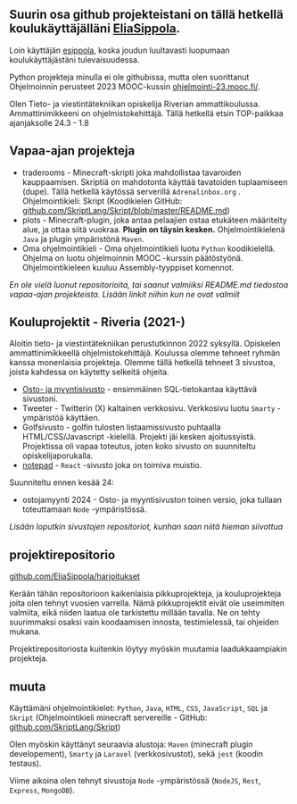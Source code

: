 ## Suurin osa github projekteistani on tällä hetkellä koulukäyttäjälläni [EliaSippola](https://github.com/EliaSippola).
Loin käyttäjän [esippola](https://github.com/esippola), koska joudun luultavasti luopumaan koulukäyttäjästäni tulevaisuudessa.

Python projekteja minulla ei ole githubissa, mutta olen suorittanut Ohjelmoinnin perusteet 2023 MOOC-kussin [ohjelmointi-23.mooc.fi/](https://ohjelmointi-23.mooc.fi/).

Olen Tieto- ja viestintätekniikan opiskelija Riverian ammattikoulussa. Ammattinimikkeeni on ohjelmistokehittäjä. Tällä hetkellä etsin TOP-paikkaa ajanjaksolle 24.3 - 1.8

## Vapaa-ajan projekteja
- traderooms - Minecraft-skripti joka mahdollistaa tavaroiden kauppaamisen. Skriptiä on mahdotonta käyttää tavatoiden tuplaamiseen (dupe). Tällä hetkellä käytössä serverillä `Adrenalinbox.org` . Ohjelmointikieli: Skript (Koodikielen GitHub: [github.com/SkriptLang/Skript/blob/master/README.md](https://github.com/SkriptLang/Skript/blob/master/README.md))
- plots - Minecraft-plugin, joka antaa pelaajien ostaa etukäteen määritelty alue, ja ottaa siitä vuokraa. **Plugin on täysin kesken.** Ohjelmointikielenä `Java` ja plugin ympäristönä `Maven`.
- Oma ohjelmointikieli - Oma ohjelmointikieli luotu `Python` koodikielellä. Ohjelma on luotu ohjelmoinnin MOOC -kurssin päätöstyönä. Ohjelmointikieleen kuuluu Assembly-tyyppiset komennot.

*En ole vielä luonut repositorioita, tai saanut valmiiksi README.md tiedostoa vapaa-ajan projekteista. Lisään linkit niihin kun ne ovat valmiit*

## Kouluprojektit - Riveria (2021-)
Aloitin tieto- ja viestintätekniikan perustutkinnon 2022 syksyllä. Opiskelen ammattinimikkeellä ohjelmistokehittäjä. Koulussa olemme tehneet ryhmän kanssa monenlaisia projekteja. Olemme tällä hetkellä tehneet 3 sivustoa, joista kahdessa on käytetty selkeitä ohjeita.

- [Osto- ja myyntisivusto](https://github.com/EliaSippola/ostojamyynti2023) - ensimmäinen SQL-tietokantaa käyttävä sivustoni.
- Tweeter - Twitterin (X) kaltainen verkkosivu. Verkkosivu luotu `Smarty` -ympäristöä käyttäen.
- Golfsivusto - golfin tulosten listaamissivusto puhtaalla HTML/CSS/Javascript -kielellä. Projekti jäi kesken ajoitussyistä. Projektissa oli vapaa toteutus, joten koko sivusto on suunniteltu opiskelijaporukalla.
- [notepad](https://github.com/EliaSippola/muistio_24) - `React` -sivusto joka on toimiva muistio.

Suunniteltu ennen kesää 24:
- ostojamyynti 2024 - Osto- ja myyntisivuston toinen versio, joka tullaan toteuttamaan `Node` -ympäristössä.

*Lisään loputkin sivustojen repositoriot, kunhan saan niitä hieman siivottua*

## projektirepositorio

[github.com/EliaSippola/harjoitukset](https://github.com/EliaSippola/harjoitukset)

Kerään tähän repositorioon kaikenlaisia pikkuprojekteja, ja kouluprojekteja joita olen tehnyt vuosien varrella. Nämä pikkuprojektit eivät ole useimmiten valmiita, eikä niiden laatua ole tarkistettu millään tavalla. Ne on tehty suurimmaksi osaksi vain koodaamisen innosta, testimielessä, tai ohjeiden mukana.

Projektirepositoriosta kuitenkin löytyy myöskin muutamia laadukkaampiakin projekteja.

## muuta

Käyttämäni ohjelmointikielet:
`Python`, `Java`, `HTML`, `CSS`, `JavaScript`, `SQL` ja `Skript` (Ohjelmointikieli minecraft servereille - GitHub: [github.com/SkriptLang/Skript](https://github.com/SkriptLang/Skript/blob/master/README.md))

Olen myöskin käyttänyt seuraavia alustoja:
`Maven` (minecraft plugin developement), `Smarty` ja `Laravel` (verkkosivustot), sekä `jest` (koodin testaus).

Viime aikoina olen tehnyt sivustoja `Node` -ympäristössä (`NodeJS`, `Rest`, `Express`, `MongoDB`).

